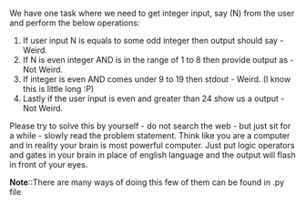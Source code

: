 We have one task where we need to get integer input, say (N) from the user and perform the below operations:

1. If user input N is equals to some odd integer then output should say - Weird.
2. If N is even integer AND is in the range of 1 to 8 then provide output as - Not Weird.
3. If integer is even AND comes under 9 to 19 then stdout - Weird. (I know this is little long :P)
4. Lastly if the user input is even and greater than 24 show us a output - Not Weird.

Please try to solve this by yourself - do not search the web - but just sit for a while - slowly read the problem statement.
Think like you are a computer and in reality your brain is most powerful computer. 
Just put logic operators and gates in your brain in place of english language and the output will flash in front of your eyes.

**Note**::There are many ways of doing this few of them can be found in .py file
